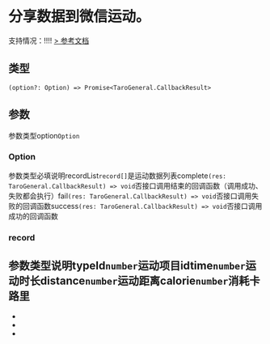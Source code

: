 # 分享数据到微信运动。
支持情况：!!!!
[> 参考文档
](https://developers.weixin.qq.com/miniprogram/dev/api/open-api/werun/wx.shareToWeRun.html)
## 类型[​](shareToWeRun.html#类型)
```tsx
(option?: Option) => Promise<TaroGeneral.CallbackResult>
```

## 参数[​](shareToWeRun.html#参数)
参数类型option`Option`
### Option[​](shareToWeRun.html#option)
参数类型必填说明recordList`record[]`是运动数据列表complete`(res: TaroGeneral.CallbackResult) => void`否接口调用结束的回调函数（调用成功、失败都会执行）fail`(res: TaroGeneral.CallbackResult) => void`否接口调用失败的回调函数success`(res: TaroGeneral.CallbackResult) => void`否接口调用成功的回调函数
### record[​](shareToWeRun.html#record)
参数类型说明typeId`number`运动项目idtime`number`运动时长distance`number`运动距离calorie`number`消耗卡路里
- 
- 

- 
-
